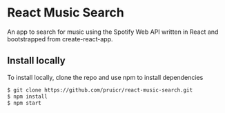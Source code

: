 # React Music Search

An app to search for music using the Spotify Web API written in React and bootstrapped from create-react-app.

## Install locally

To install locally, clone the repo and use npm to install dependencies

```sh
$ git clone https://github.com/pruicr/react-music-search.git
$ npm install
$ npm start
```
